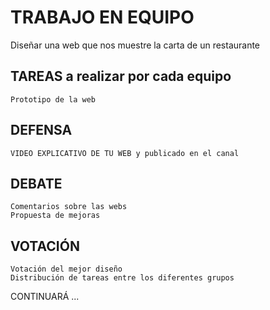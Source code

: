# TRABAJO EN EQUIPO 
Diseñar una web que nos muestre la carta de un restaurante

## TAREAS a realizar por cada equipo

	Prototipo de la web
	

## DEFENSA 

	VIDEO EXPLICATIVO DE TU WEB y publicado en el canal

## DEBATE 

	Comentarios sobre las webs 
	Propuesta de mejoras

## VOTACIÓN

	Votación del mejor diseño
	Distribución de tareas entre los diferentes grupos

CONTINUARÁ ...